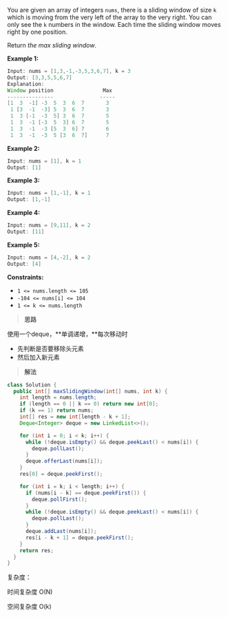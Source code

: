 You are given an array of integers `nums`, there is a sliding window of size `k` which is moving from the very left of the array to the very right. You can only see the `k` numbers in the window. Each time the sliding window moves right by one position.

Return *the max sliding window*.

**Example 1:**

```java
Input: nums = [1,3,-1,-3,5,3,6,7], k = 3
Output: [3,3,5,5,6,7]
Explanation: 
Window position                Max
---------------               -----
[1  3  -1] -3  5  3  6  7       3
 1 [3  -1  -3] 5  3  6  7       3
 1  3 [-1  -3  5] 3  6  7       5
 1  3  -1 [-3  5  3] 6  7       5
 1  3  -1  -3 [5  3  6] 7       6
 1  3  -1  -3  5 [3  6  7]      7
```

**Example 2:**

```java
Input: nums = [1], k = 1
Output: [1]
```

**Example 3:**

```java
Input: nums = [1,-1], k = 1
Output: [1,-1]
```

**Example 4:**

```java
Input: nums = [9,11], k = 2
Output: [11]
```

**Example 5:**

```java
Input: nums = [4,-2], k = 2
Output: [4]
```

**Constraints:**

- `1 <= nums.length <= 105`
- `-104 <= nums[i] <= 104`
- `1 <= k <= nums.length`

> **思路**

使用一个deque，**单调递增，**每次移动时

- 先判断是否要移除头元素
- 然后加入新元素

> **解法**

```java
class Solution {
  public int[] maxSlidingWindow(int[] nums, int k) {
    int length = nums.length;
    if (length == 0 || k == 0) return new int[0];
    if (k == 1) return nums;
    int[] res = new int[length - k + 1];
    Deque<Integer> deque = new LinkedList<>();

    for (int i = 0; i < k; i++) {
      while (!deque.isEmpty() && deque.peekLast() < nums[i]) {
        deque.pollLast();
      }
      deque.offerLast(nums[i]);
    }
    res[0] = deque.peekFirst();

    for (int i = k; i < length; i++) {
      if (nums[i - k] == deque.peekFirst()) {
        deque.pollFirst();
      }
      while (!deque.isEmpty() && deque.peekLast() < nums[i]) {
        deque.pollLast();
      }
      deque.addLast(nums[i]);
      res[i - k + 1] = deque.peekFirst();
    }
    return res;
  }
}
```

复杂度：

时间复杂度 O(N)

空间复杂度 O(k)